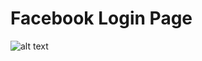 # Facebook Login Page

![alt text](https://github.com/Imad-Ibrahim-K/Facebook-login-page/commit/004f44c8b933211a9728e07c9136f4d2d8bf9687#diff-4aa1c399cadabde428beb39501efe789097173a4b4b140201defb30149914a49)
